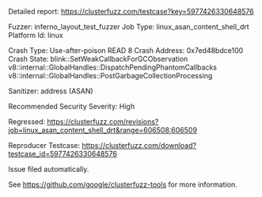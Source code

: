 Detailed report: https://clusterfuzz.com/testcase?key=5977426330648576

Fuzzer: inferno_layout_test_fuzzer
Job Type: linux_asan_content_shell_drt
Platform Id: linux

Crash Type: Use-after-poison READ 8
Crash Address: 0x7ed48bdce100
Crash State:
  blink::SetWeakCallbackForGCObservation
  v8::internal::GlobalHandles::DispatchPendingPhantomCallbacks
  v8::internal::GlobalHandles::PostGarbageCollectionProcessing
  
Sanitizer: address (ASAN)

Recommended Security Severity: High

Regressed: https://clusterfuzz.com/revisions?job=linux_asan_content_shell_drt&range=606508:606509

Reproducer Testcase: https://clusterfuzz.com/download?testcase_id=5977426330648576

Issue filed automatically.

See https://github.com/google/clusterfuzz-tools for more information.